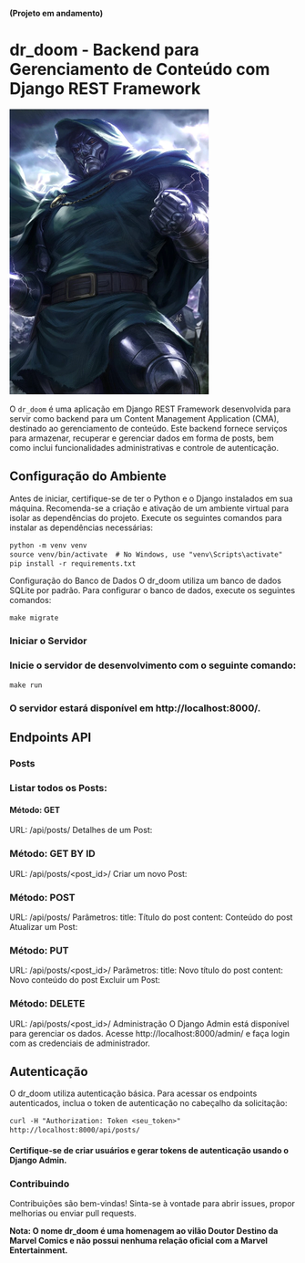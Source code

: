**(Projeto em andamento)**

# dr_doom - Backend para Gerenciamento de Conteúdo com Django REST Framework

<img src="dr_doom.webp" alt="dr_doom" width="350" height="500">

O `dr_doom` é uma aplicação em Django REST Framework desenvolvida para servir como backend para um Content Management Application (CMA), destinado ao gerenciamento de conteúdo. Este backend fornece serviços para armazenar, recuperar e gerenciar dados em forma de posts, bem como inclui funcionalidades administrativas e controle de autenticação.

## Configuração do Ambiente

Antes de iniciar, certifique-se de ter o Python e o Django instalados em sua máquina. Recomenda-se a criação e ativação de um ambiente virtual para isolar as dependências do projeto. Execute os seguintes comandos para instalar as dependências necessárias:


    python -m venv venv
    source venv/bin/activate  # No Windows, use "venv\Scripts\activate"
    pip install -r requirements.txt

Configuração do Banco de Dados
O dr_doom utiliza um banco de dados SQLite por padrão. Para configurar o banco de dados, execute os seguintes comandos:

    make migrate
### Iniciar o Servidor
### Inicie o servidor de desenvolvimento com o seguinte comando:


    make run
### O servidor estará disponível em http://localhost:8000/.

## Endpoints API
### Posts
### Listar todos os Posts:

#### Método: GET
URL: /api/posts/
Detalhes de um Post:

### Método: GET BY ID
URL: /api/posts/<post_id>/
Criar um novo Post:

### Método: POST
URL: /api/posts/
Parâmetros:
title: Título do post
content: Conteúdo do post
Atualizar um Post:

### Método: PUT
URL: /api/posts/<post_id>/
Parâmetros:
title: Novo título do post
content: Novo conteúdo do post
Excluir um Post:

### Método: DELETE
URL: /api/posts/<post_id>/
Administração
O Django Admin está disponível para gerenciar os dados. Acesse http://localhost:8000/admin/ e faça login com as credenciais de administrador.

## Autenticação
O dr_doom utiliza autenticação básica. Para acessar os endpoints autenticados, inclua o token de autenticação no cabeçalho da solicitação:

    curl -H "Authorization: Token <seu_token>" http://localhost:8000/api/posts/
#### Certifique-se de criar usuários e gerar tokens de autenticação usando o Django Admin.

### Contribuindo
Contribuições são bem-vindas! Sinta-se à vontade para abrir issues, propor melhorias ou enviar pull requests.


**Nota: O nome dr_doom é uma homenagem ao vilão Doutor Destino da Marvel Comics e não possui nenhuma relação oficial com a Marvel Entertainment.**